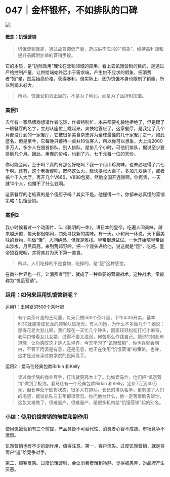 # 047｜金杯银杯，不如排队的口碑

![](../img/429d4ffef01d117a0c5a6d934595f7c5.jpg)

#### 概念：饥饿营销

> 饥饿营销就是，通过故意调低产量，造成供不应求的“假象”，维持高利润和提升品牌附加值的营销手段。

它的本质，是“边际效用”理论在营销领域的应用。看上去饥饿营销的目的，是通过严格控制产量，让供给端始终远小于需求端，产生供不应求的假象，把消费者“饿”晕，然后抬高价格，获得暴利。但实际上，因为饥饿本身也限制了销量，所以利润未必大。

> 所以，饥饿营销真正目的，不是为了利润，而是为了品牌附加值。

### 案例1

去年有一家品牌商想请作者吃饭，作者特别忙，本来都要礼貌地拒绝了，但是瞟了一眼餐厅的名字，立刻从座位上跳起来，爽快地答应了。这家餐厅，是我定了几个月都没订到的一家餐厅，它被很多美食杂志评为全球最佳的几十家餐厅之一。如此盛名，但是至今，它每晚只接待一桌共10位客人，所以你可以想象，大上海2000多万人，多少人在翘首排队。别人排队，是排几个小时，可他们排队，据说至少要排到几个月。因此，用餐的价格，也到了六、七千元每一位的天价。

你可能会问，至于吗？真的有那么好吃吗？我一个月山珍海味，也未必吃得了六七千啊。还有，这个老板傻吧，既然这么火，赶快换张大桌子，多加几双筷子，或者搞个千人大厅，再开几个V666，V888包房，然后全国开连锁啊。你再贵，一天就10个人，也赚不了什么钱啊。

这家餐厅的老板真的是个傻厨子吗？其实不是。他懂得一个，你都未必真懂的营销策略：饥饿营销。

### 案例2

我小时候看过一个动画片，叫《聪明的一休》，讲日本的皇帝，吃遍人间美味，越来越厌倦，每天都很郁闷，四处寻找新的美味。有一天，小和尚一休说，天下最美味的食物，叫做“饿”，人间绝品，但就是难找。皇帝很想试试。一休开始陪皇帝跋山涉水，月黑风高，来到荒郊野岭，把一个馒头递给他，说这就是“饿”，吃吧。皇帝狼吞虎咽，并将其封为天下第一美食。

> 所以，人们吃掉的不是食物，吃掉的，是“饿”这种感觉。

在商业世界也一样。让消费者“饿”，就成了一种重要的营销战术。这种战术，常被称为“饥饿营销”。

### 运用：如何来运用饥饿营销呢？

运用1：王阿婆的500个茶叶蛋

> 有个卖茶叶蛋的王阿婆，每天只做500个茶叶蛋，下午4∶30开卖，基本6∶30就被排成长龙的顾客队伍抢光。有人问她，为什么不多做几个？她说：那得花老大劲儿啊，我们现在一天忙几个钟头，回家轻轻松松打打小麻将，老两口带着女儿女婿，过得不要太滋润，何苦那么作践自己。她说的如此有道理，让你感叹这才是人生境界。今天学习了“饥饿营销”，你也许就会明白，不管王阿婆是有意，还是无意，她正在使用“饥饿营销”的策略。也许，这才是没有读过商学院的民间高手。

运用2：爱马仕经典包款Birkin 和Kelly

> 读过商学院的商业高手，打法就更高大上了。比如爱马仕，他们把“饥饿营销”做到了极致。爱马仕有一个经典包款Birkin 和Kelly，定价7万到30万元，但长年处于缺货状态，很多人在排队。长长的排队名单，更刺激了人们的渴望，据说排队三五年都很常见。你问他为什么，他一定苦着脸告诉你，这包太难做了，很难量产。很难量产，是很多机构给“饥饿营销”起的别名。

### 小结：使用饥饿营销的前提和副作用

使用饥饿营销有三个前提，产品具备不可替代性、消费者心智不成熟、市场竞争不激烈。

饥饿营销也有不少的副作用，值得注意。第一，客户流失。过度饥饿营销，就是将客户“送”给竞争对手。

第二，顾客反感。过度饥饿营销，会让消费者饿到冷静，觉得被愚弄，对品牌产生厌恶。